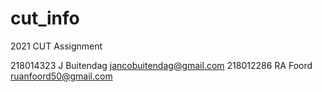# cut_info
2021 CUT Assignment 

218014323 J Buitendag jancobuitendag@gmail.com
218012286 RA Foord ruanfoord50@gmail.com
